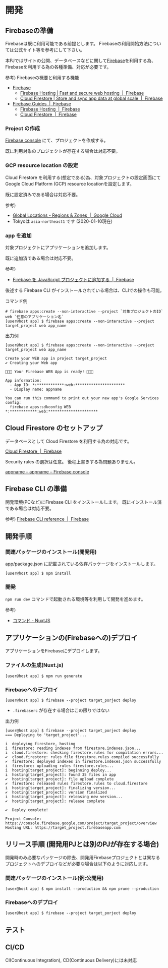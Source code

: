 # 開発

## Firebaseの準備

Firebaseは既に利用可能である前提とします。
Firebaseの利用開始方法については公式サイト等を参考にして下さい。

本PJではサイトの公開、データベースなどに関して[Firebase](https://firebase.google.com/)を利用する為、Firebaseを利用する為の各種準備、対応が必要です。

参考) Firebaseの概要と利用する機能

- [Firebase](https://firebase.google.com/)
  - [Firebase Hosting \| Fast and secure web hosting  \|  Firebase](https://firebase.google.com/products/hosting/)
  - [Cloud Firestore \| Store and sync app data at global scale  \|  Firebase](https://firebase.google.com/products/firestore/)
- [Firebase Guides  \|  Firebase](https://firebase.google.com/docs/guides)
  - [Firebase Hosting  \|  Firebase](https://firebase.google.com/docs/hosting/)
  - [Cloud Firestore  \|  Firebase](https://firebase.google.com/docs/firestore)


### Project の作成

[Firebase console](https://console.firebase.google.com/) にて、プロジェクトを作成する。

既に利用対象のプロジェクトが存在する場合は対応不要。

### GCP resource location の設定

Cloud Firestore を利用する(想定である)為、対象プロジェクトの設定画面にてGoogle Cloud Platform (GCP) resource locationを設定します。

既に設定済みである場合は対応不要。

参考)

- [Global Locations \- Regions & Zones  \|  Google Cloud](https://cloud.google.com/about/locations/)
- Tokyoは `asia-northeast1` です (2020-01-10現在)

### app を追加

対象プロジェクトにアプリケーションを追加します。

既に追加済である場合は対応不要。

参考)

- [Firebase を JavaScript プロジェクトに追加する  \|  Firebase](https://firebase.google.com/docs/web/setup?hl=ja#register-app)

後述する Firebase CLI がインストールされている場合は、CLIでの操作も可能。

コマンド例

```shell
# firebase apps:create --non-interactive --project `対象プロジェクトのID` web `任意のアプリケーション名`
[user@host app] $ firebase apps:create --non-interactive --project target_project web app_name
```

出力例

```shell
[user@host app] $ firebase apps:create --non-interactive --project target_project web app_name

Create your WEB app in project target_project
✔ Creating your Web app

🎉🎉🎉 Your Firebase WEB App is ready! 🎉🎉🎉

App information:
  - App ID: *:************:web:**********************
  - Display name: appname

You can run this command to print out your new app's Google Services config:
  firebase apps:sdkconfig WEB *:************:web:**********************
```

## Cloud Firestore のセットアップ

データベースとして Cloud Firestore を利用する為の対応です。

[Cloud Firestore  \|  Firebase](https://firebase.google.com/docs/firestore)

Security rules の選択は任意。
後程上書きする為問題ありません。

[appname – appname – Firebase console](https://console.firebase.google.com/project/target_project/database)

## Firebase CLI の準備

開発環境(PCなど)にFirebase CLI をインストールします。
既にインストール済である場合は対応不要。

参考) [Firebase CLI reference  \|  Firebase](https://firebase.google.com/docs/cli)

## 開発手順

### 関連パッケージのインストール(開発用)

app/package.json に記載されている依存パッケージをインストールします。

```shell
[user@host app] $ npm install
```

### 開発

`npm run dev` コマンドで起動される環境等を利用して開発を進めます。

参考)

- [コマンド \- NuxtJS](https://ja.nuxtjs.org/guide/commands/)


## アプリケーションの(Firebaseへの)デプロイ

アプリケーションをFirebaseにデプロイします。

### ファイルの生成(Nuxt.js)

```shell
[user@host app] $ npm run generate
```

### Firebaseへのデプロイ

```shell
[user@host app] $ firebase --project target_porject deploy
```

- `.firebaserc` が存在する場合はこの限りではない

出力例

```shell
[user@host app] $ firebase --project target_porject deploy
=== Deploying to 'target_project'...

i  deploying firestore, hosting
i  firestore: reading indexes from firestore.indexes.json...
i  cloud.firestore: checking firestore.rules for compilation errors...
✔  cloud.firestore: rules file firestore.rules compiled successfully
✔  firestore: deployed indexes in firestore.indexes.json successfully
i  firestore: uploading rules firestore.rules...
i  hosting[target_project]: beginning deploy...
i  hosting[target_project]: found 35 files in app
✔  hosting[target_project]: file upload complete
✔  firestore: released rules firestore.rules to cloud.firestore
i  hosting[target_project]: finalizing version...
✔  hosting[target_project]: version finalized
i  hosting[target_project]: releasing new version...
✔  hosting[target_project]: release complete

✔  Deploy complete!

Project Console: https://console.firebase.google.com/project/target_project/overview
Hosting URL: https://target_project.firebaseapp.com
```

## リリース手順 (開発用PJとは別のPJが存在する場合)

開発時のみ必要なパッケージの除去、開発用Firebaseプロジェクトとは異なるプロジェクトへのデプロイなどが必要な場合は以下のように対応します。

### 関連パッケージのインストール(例:公開用)

```shell
[user@host app] $ npm install --production && npm prune --production
```

### Firebaseへのデプロイ

```shell
[user@host app] $ firebase --project target_porject deploy
```

## テスト

## CI/CD

CI(Continuous Integration), CD(Continuous Delivery)には未対応

